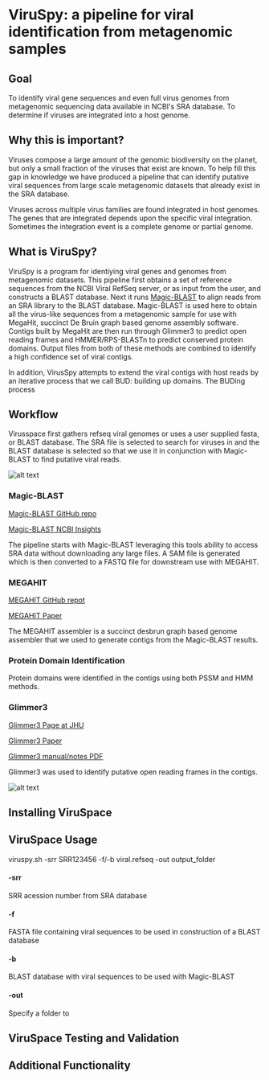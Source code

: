 # ViruSpy: a pipeline for viral identification from metagenomic samples

## Goal

To identify viral gene sequences and even full virus genomes from metagenomic sequencing data available in NCBI's SRA database. To determine if viruses are integrated into a host genome.

## Why this is important?

Viruses compose a large amount of the genomic biodiversity on the planet, but only a small fraction of the viruses that exist are known. To help fill this gap in knowledge we have produced a pipeline that can identify putative viral sequences from large scale metagenomic datasets that already exist in the SRA database.

Viruses across multiple virus families are found integrated in host genomes. The genes that are integrated depends upon the specific viral integration. Sometimes the integration event is a complete genome or partial genome.

## What is ViruSpy?

ViruSpy is a program for identiying viral genes and genomes from metagenomic datasets. This pipeline first obtains a set of reference sequences from the NCBI Viral RefSeq server, or as input from the user, and constructs a BLAST database. Next it runs [Magic-BLAST](https://ncbi.github.io/magicblast/) to align reads from an SRA library to the BLAST database. Magic-BLAST is used here to obtain all the virus-like sequences from a metagenomic sample for use with MegaHit, succinct De Bruin graph based genome assembly software. Contigs built by MegaHit are then run through Glimmer3 to predict open reading frames and HMMER/RPS-BLASTn to predict conserved protein domains. Output files from both of these methods are combined to identify a high confidence set of viral contigs.

In addition, VirusSpy attempts to extend the viral contigs with host reads by an iterative process that we call BUD: building up domains. The BUDing process 

## Workflow 

Virusspace first gathers refseq viral genomes or uses a user supplied fasta, or BLAST database. The SRA file is selected to search for viruses in and the BLAST database is selected so that we use it in conjunction with Magic-BLAST to find putative viral reads.

![alt text](https://github.com/NCBI-Hackathons/VirusCore/blob/master/Slide2.jpg "Obtaining SRA Data and BLAST Databases")

### Magic-BLAST

[Magic-BLAST GitHub repo](https://github.com/boratyng/magicblast)

[Magic-BLAST NCBI Insights](https://ncbiinsights.ncbi.nlm.nih.gov/2016/10/13/introducing-magic-blast/)

The pipeline starts with Magic-BLAST leveraging this tools ability to access SRA data without downloading any large files. A SAM file is generated which is then converted to a FASTQ file for downstream use with MEGAHIT.

### MEGAHIT

[MEGAHIT GitHub repot](https://github.com/voutcn/megahit)

[MEGAHIT Paper](https://www.ncbi.nlm.nih.gov/pubmed/25609793)

The MEGAHIT assembler is a succinct desbrun graph based genome assembler that we used to generate contigs from the Magic-BLAST results.

### Protein Domain Identification

Protein domains were identified in the contigs using both PSSM and HMM methods. 

### Glimmer3

[Glimmer3 Page at JHU](https://ccb.jhu.edu/software/glimmer/)

[Glimmer3 Paper](https://ccb.jhu.edu/papers/glimmer3.pdf)

[Glimmer3 manual/notes PDF](https://ccb.jhu.edu/software/glimmer/glim302notes.pdf)

Glimmer3 was used to identify putative open reading frames in the contigs.

![alt text](https://github.com/NCBI-Hackathons/VirusCore/blob/master/Slide3.jpg "The Pipeline")

## Installing ViruSpace

## ViruSpace Usage

viruspy.sh -srr SRR123456 -f/-b viral.refseq -out output_folder

#### -srr

  SRR acession number from SRA database

#### -f 

  FASTA file containing viral sequences to be used in construction of a BLAST database

#### -b 

  BLAST database with viral sequences to be used with Magic-BLAST

#### -out

  Specify a folder to 

## ViruSpace Testing and Validation

## Additional Functionality













